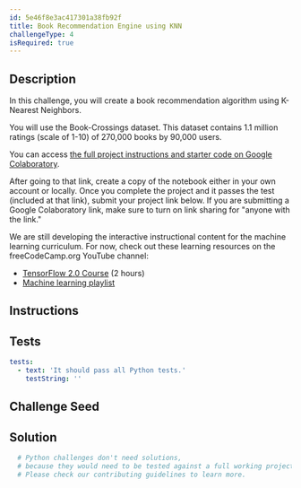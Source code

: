 ```yaml
---
id: 5e46f8e3ac417301a38fb92f
title: Book Recommendation Engine using KNN
challengeType: 4
isRequired: true
---
```


## Description
<section id='description'>
In this challenge, you will create a book recommendation algorithm using K-Nearest Neighbors.

You will use the Book-Crossings dataset. This dataset contains 1.1 million ratings (scale of 1-10) of 270,000 books by 90,000 users.

You can access <a href='https://colab.research.google.com/drive/1TDgXyXqZwsiGlnuF-bmQ2Rh3x5NcrHEn' target='_blank'>the full project instructions and starter code on Google Colaboratory</a>. 

After going to that link, create a copy of the notebook either in your own account or locally. Once you complete the project and it passes the test (included at that link), submit your project link below. If you are submitting a Google Colaboratory link, make sure to turn on link sharing for "anyone with the link."

We are still developing the interactive instructional content for the machine learning curriculum. For now, check out these learning resources on the freeCodeCamp.org YouTube channel:
<ul>
  <li>
    <a href='https://www.freecodecamp.org/news/learn-to-develop-neural-networks-using-tensorflow-2-0-in-this-beginners-course/'>TensorFlow 2.0 Course</a> (2 hours)
  </li>
  <li>
    <a href='https://www.youtube.com/playlist?list=PLWKjhJtqVAblStefaz_YOVpDWqcRScc2s'>Machine learning playlist</a>
  </li>  
<ul>

</section>

## Instructions
<section id='instructions'>

</section>

## Tests
<section id='tests'>

```yml
tests:
  - text: 'It should pass all Python tests.'
    testString: ''

```

</section>

## Challenge Seed
<section id='challengeSeed'>

</section>

## Solution
<section id='solution'>

```py
  # Python challenges don't need solutions, 
  # because they would need to be tested against a full working project. 
  # Please check our contributing guidelines to learn more.
```

</section>
